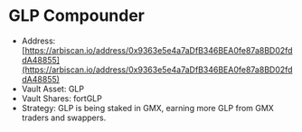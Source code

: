 # GLP Compounder



* Address: [https://arbiscan.io/address/0x9363e5e4a7aDfB346BEA0fe87a8BD02fddA48855](https://arbiscan.io/address/0x9363e5e4a7aDfB346BEA0fe87a8BD02fddA48855)
* Vault Asset: GLP
* Vault Shares: fortGLP
* Strategy: GLP is being staked in GMX, earning more GLP from GMX traders and swappers.
